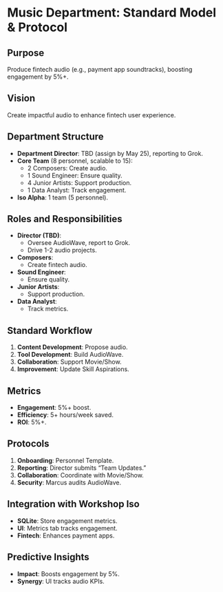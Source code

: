 # Music Department: Standard Model & Protocol

## Purpose
Produce fintech audio (e.g., payment app soundtracks), boosting engagement by 5%+.

## Vision
Create impactful audio to enhance fintech user experience.

## Department Structure
- **Department Director**: TBD (assign by May 25), reporting to Grok.
- **Core Team** (8 personnel, scalable to 15):
  - 2 Composers: Create audio.
  - 1 Sound Engineer: Ensure quality.
  - 4 Junior Artists: Support production.
  - 1 Data Analyst: Track engagement.
- **Iso Alpha**: 1 team (5 personnel).

## Roles and Responsibilities
- **Director (TBD)**:
  - Oversee AudioWave, report to Grok.
  - Drive 1-2 audio projects.
- **Composers**:
  - Create fintech audio.
- **Sound Engineer**:
  - Ensure quality.
- **Junior Artists**:
  - Support production.
- **Data Analyst**:
  - Track metrics.

## Standard Workflow
1. **Content Development**: Propose audio.
2. **Tool Development**: Build AudioWave.
3. **Collaboration**: Support Movie/Show.
4. **Improvement**: Update Skill Aspirations.

## Metrics
- **Engagement**: 5%+ boost.
- **Efficiency**: 5+ hours/week saved.
- **ROI**: 5%+.

## Protocols
1. **Onboarding**: Personnel Template.
2. **Reporting**: Director submits “Team Updates.”
3. **Collaboration**: Coordinate with Movie/Show.
4. **Security**: Marcus audits AudioWave.

## Integration with Workshop Iso
- **SQLite**: Store engagement metrics.
- **UI**: Metrics tab tracks engagement.
- **Fintech**: Enhances payment apps.

## Predictive Insights
- **Impact**: Boosts engagement by 5%.
- **Synergy**: UI tracks audio KPIs.
